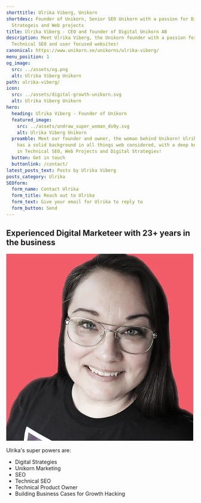 ```yaml
---
shorttitle: Ulrika Viberg, Unikorn
shortdesc: Founder of Unikorn, Senior SEO Unikorn with a passion for Digital
  Strategeis and Web projects
title: Ulrika Viberg - CEO and founder of Digital Unikorn AB
description: Meet Ulrika Viberg, the Unikorn founder with a passion for
  Technical SEO and user focused websites!
canonical: https://www.unikorn.se/unikorns/ulrika-viberg/
menu_position: 1
og_image:
  src: ../assets/og.png
  alt: Ulrika Viberg Unikorn
path: ulrika-viberg/
icon:
  src: ../assets/digital-growth-unikorn.svg
  alt: Ulrika Viberg Unikorn
hero:
  heading: Ulrika Viberg - Founder of Unikorn
  featured_image:
    src: ../assets/undraw_super_woman_dv0y.svg
    alt: Ulrika Viberg Unikorn
  preamble: Meet our founder and owner, the woman behind Unikorn! Ulrika Viberg
    has a solid background in all things web considered, with a deep knowledge
    in Technical SEO, Web Projects and Digital Strategies!
  button: Get in touch
  buttonlink: /contact/
latest_posts_text: Posts by Ulrika Viberg
posts_category: Ulrika
SEOform:
  form_name: Contact Ulrika
  form_title: Reach out to Ulrika
  form_text: Give your email for Ulrika to reply to
  form_button: Send
---
```

## Experienced Digital Marketeer with 23+ years in the business

![Ulrika Viberg, Founder of Unikorn](../assets/ulrika-viberg.jpg)

Ulrika's super powers are: 

* Digital Strategies
* Unikorn Marketing
* SEO
* Technical SEO
* Technical Product Owner
* Building Business Cases for Growth Hacking